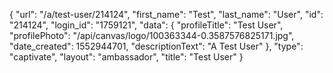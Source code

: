 {
    "url": "\/a\/test-user\/214124",
    "first_name": "Test",
    "last_name": "User",
    "id": "214124",
    "login_id": "1759121",
    "data": {
        "profileTitle": "Test User",
        "profilePhoto": "\/api\/canvas\/logo\/100363344-0.3587576825171.jpg",
        "date_created": 1552944701,
        "descriptionText": "A Test User"
    },
    "type": "captivate",
    "layout": "ambassador",
    "title": "Test User"
}
